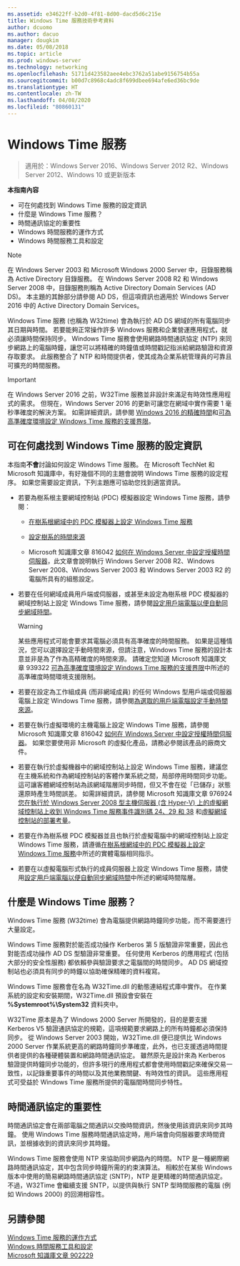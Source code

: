 ```yaml
---
ms.assetid: e34622ff-b2d0-4f81-8d00-dacd5d6c215e
title: Windows Time 服務技術參考資料
author: dcuomo
ms.author: dacuo
manager: dougkim
ms.date: 05/08/2018
ms.topic: article
ms.prod: windows-server
ms.technology: networking
ms.openlocfilehash: 51711d423582aee4ebc3762a51abe9156754b55a
ms.sourcegitcommit: b00d7c8968c4adc8f699dbee694afe6ed36bc9de
ms.translationtype: HT
ms.contentlocale: zh-TW
ms.lasthandoff: 04/08/2020
ms.locfileid: "80860131"
---
```

# <a name="windows-time-service"></a>Windows Time 服務

>適用於：Windows Server 2016、Windows Server 2012 R2、Windows Server 2012、Windows 10 或更新版本


**本指南內容**  
  
* 可在何處找到 Windows Time 服務的設定資訊  
* 什麼是 Windows Time 服務？  
* 時間通訊協定的重要性  
* Windows 時間服務的運作方式   
* Windows 時間服務工具和設定  
  
> [!NOTE]  
> 在 Windows Server 2003 和 Microsoft Windows 2000 Server 中，目錄服務稱為 Active Directory 目錄服務。 在 Windows Server 2008 R2 和 Windows Server 2008 中，目錄服務則稱為 Active Directory Domain Services (AD DS)。 本主題的其餘部分請參閱 AD DS，但這項資訊也適用於 Windows Server 2016 中的 Active Directory Domain Services。  
  
Windows Time 服務 (也稱為 W32time) 會為執行於 AD DS 網域的所有電腦同步其日期與時間。 若要能夠正常操作許多 Windows 服務和企業營運應用程式，就必須讓時間保持同步。 Windows Time 服務會使用網路時間通訊協定 (NTP) 來同步網路上的電腦時鐘，讓您可以將精確的時鐘值或時間戳記指派給網路驗證和資源存取要求。 此服務整合了 NTP 和時間提供者，使其成為企業系統管理員的可靠且可擴充的時間服務。
  
> [!IMPORTANT]  
> 在 Windows Server 2016 之前，W32Time 服務並非設計來滿足有時效性應用程式的需求。  但現在，Windows Server 2016 的更新可讓您在網域中實作需要 1 毫秒準確度的解決方案。  如需詳細資訊，請參閱 [Windows 2016 的精確時間](accurate-time.md)和[可為高準確度環境設定 Windows Time 服務的支援界限](support-boundary.md)。  
  
## <a name="where-to-find-windows-time-service-configuration-information"></a><a name="BKMK_Config"></a>可在何處找到 Windows Time 服務的設定資訊  
本指南**不會**討論如何設定 Windows Time 服務。 在 Microsoft TechNet 和 Microsoft 知識庫中，有好幾個不同的主題會說明 Windows Time 服務的設定程序。 如果您需要設定資訊，下列主題應可協助您找到適當資訊。  
  
-   若要為樹系根主要網域控制站 (PDC) 模擬器設定 Windows Time 服務，請參閱：  
  
    -   [在樹系根網域中的 PDC 模擬器上設定 Windows Time 服務](https://docs.microsoft.com/previous-versions/windows/it-pro/windows-server-2008-R2-and-2008/cc731191%28v=ws.10%29) 
  
    -   [設定樹系的時間來源](https://docs.microsoft.com/previous-versions/windows/it-pro/windows-server-2008-r2-and-2008/cc794823%28v%3dws.10%29) 
  
    -   Microsoft 知識庫文章 816042 [如何在 Windows Server 中設定授權時間伺服器](https://go.microsoft.com/fwlink/?LinkID=60402)，此文章會說明執行 Windows Server 2008 R2、Windows Server 2008、Windows Server 2003 和 Windows Server 2003 R2 的電腦所具有的組態設定。  
  
-   若要在任何網域成員用戶端或伺服器，或甚至未設定為樹系根 PDC 模擬器的網域控制站上設定 Windows Time 服務，請參閱[設定用戶端電腦以便自動同步網域時間](https://docs.microsoft.com/previous-versions/windows/it-pro/windows-server-2008-r2-and-2008/cc816884%28v%3dws.10%29)。  
  
    > [!WARNING]  
    > 某些應用程式可能會要求其電腦必須具有高準確度的時間服務。 如果是這種情況，您可以選擇設定手動時間來源，但請注意，Windows Time 服務的設計本意並非是為了作為高精確度的時間來源。 請確定您知道 Microsoft 知識庫文章 939322 [可為高準確度環境設定 Windows Time 服務的支援界限](support-boundary.md)中所述的高準確度時間環境支援限制。  
  
-   若要在設定為工作組成員 (而非網域成員) 的任何 Windows 型用戶端或伺服器電腦上設定 Windows Time 服務，請參閱[為選取的用戶端電腦設定手動時間來源](https://docs.microsoft.com/previous-versions/windows/it-pro/windows-server-2008-r2-and-2008/cc816656%28v%3dws.10%29)。  
  
-   若要在執行虛擬環境的主機電腦上設定 Windows Time 服務，請參閱 Microsoft 知識庫文章 816042 [如何在 Windows Server 中設定授權時間伺服器](https://go.microsoft.com/fwlink/?LinkID=60402)。 如果您要使用非 Microsoft 的虛擬化產品，請務必參閱該產品的廠商文件。  
  
-   若要在執行於虛擬機器中的網域控制站上設定 Windows Time 服務，建議您在主機系統和作為網域控制站的客體作業系統之間，局部停用時間同步功能。 這可讓客體網域控制站為該網域階層同步時間，但又不會在從「已儲存」狀態還原時產生時間誤差。 如需詳細資訊，請參閱 Microsoft 知識庫文章 976924 [您在執行於 Windows Server 2008 型主機伺服器 (含 Hyper-V) 上的虛擬網域控制站上收到 Windows Time 服務事件識別碼 24、29 和 38](https://go.microsoft.com/fwlink/?LinkID=192236) 和[虛擬網域控制站的部署考量](https://go.microsoft.com/fwlink/?LinkID=192235)。  
  
-   若要在作為樹系根 PDC 模擬器並且也執行於虛擬電腦中的網域控制站上設定 Windows Time 服務，請遵循[在樹系根網域中的 PDC 模擬器上設定 Windows Time 服務](https://docs.microsoft.com/previous-versions/windows/it-pro/windows-server-2008-R2-and-2008/cc731191%28v=ws.10%29)中所述的實體電腦相同指示。  
  
-   若要在以虛擬電腦形式執行的成員伺服器上設定 Windows Time 服務，請使用[設定用戶端電腦以便自動同步網域時間](https://docs.microsoft.com/previous-versions/windows/it-pro/windows-server-2008-r2-and-2008/cc816884%28v%3dws.10%29)中所述的網域時間階層。  
  
## <a name="what-is-the-windows-time-service"></a><a name="BKMK_WTS"></a>什麼是 Windows Time 服務？  
Windows Time 服務 (W32time) 會為電腦提供網路時鐘同步功能，而不需要進行大量設定。  
  
Windows Time 服務對於能否成功操作 Kerberos 第 5 版驗證非常重要，因此也對能否成功操作 AD DS 型驗證非常重要。 任何使用 Kerberos 的應用程式 (包括大部分的安全性服務) 都依賴參與驗證要求之電腦間的時間同步。 AD DS 網域控制站也必須具有同步的時鐘以協助確保精確的資料複寫。  
  
Windows Time 服務會在名為 W32Time.dll 的動態連結程式庫中實作。 在作業系統的設定和安裝期間，W32Time.dll 預設會安裝在 **%Systemroot%\System32** 資料夾中。  
  
W32Time 原本是為了 Windows 2000 Server 所開發的，目的是要支援 Kerberos V5 驗證通訊協定的規範，這項規範要求網路上的所有時鐘都必須保持同步。 從 Windows Server 2003 開始，W32Time.dll 便已提供比 Windows 2000 Server 作業系統更高的網路時鐘同步準確度，此外，也已支援透過時間提供者提供的各種硬體裝置和網路時間通訊協定。 雖然原先是設計來為 Kerberos 驗證提供時鐘同步功能的，但許多現行的應用程式都會使用時間戳記來確保交易一致性，以記錄重要事件的時間以及其他業務關鍵、有時效性的資訊。 這些應用程式可受益於 Windows Time 服務所提供的電腦間時間同步特性。  
  
## <a name="importance-of-time-protocols"></a><a name="BKMK_TimeProtocols"></a>時間通訊協定的重要性  
時間通訊協定會在兩部電腦之間通訊以交換時間資訊，然後使用該資訊來同步其時鐘。 使用 Windows Time 服務時間通訊協定時，用戶端會向伺服器要求時間資訊，並根據收到的資訊來同步其時鐘。  
  
Windows Time 服務會使用 NTP 來協助同步網路內的時間。 NTP 是一種網際網路時間通訊協定，其中包含同步時鐘所需的約束演算法。 相較於在某些 Windows 版本中使用的簡易網路時間通訊協定 (SNTP)，NTP 是更精確的時間通訊協定。不過，W32Time 會繼續支援 SNTP，以提供與執行 SNTP 型時間服務的電腦 (例如 Windows 2000) 的回溯相容性。  
  
## <a name="see-also"></a>另請參閱  
[Windows Time 服務的運作方式](How-the-Windows-Time-Service-Works.md)  
[Windows 時間服務工具和設定](Windows-Time-Service-Tools-and-Settings.md)  
[Microsoft 知識庫文章 902229](https://go.microsoft.com/fwlink/?LinkId=186066)